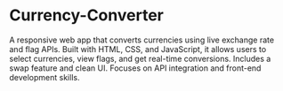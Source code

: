 # Currency-Converter
A responsive web app that converts currencies using live exchange rate and flag APIs. Built with HTML, CSS, and JavaScript, it allows users to select currencies, view flags, and get real-time conversions. Includes a swap feature and clean UI. Focuses on API integration and front-end development skills.
